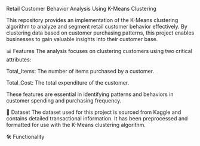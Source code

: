 Retail Customer Behavior Analysis Using K-Means Clustering


This repository provides an implementation of the K-Means clustering algorithm to analyze and segment retail customer behavior effectively. By clustering data based on customer purchasing patterns, this project enables businesses to gain valuable insights into their customer base.

📊 Features
The analysis focuses on clustering customers using two critical attributes:

Total_Items: The number of items purchased by a customer.

Total_Cost: The total expenditure of the customer.

These features are essential in identifying patterns and behaviors in customer spending and purchasing frequency.

📁 Dataset
The dataset used for this project is sourced from Kaggle and contains detailed transactional information. It has been preprocessed and formatted for use with the K-Means clustering algorithm.

🛠️ Functionality
